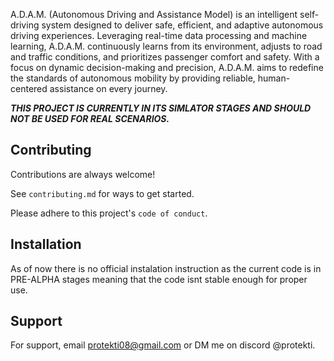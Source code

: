 

A.D.A.M. (Autonomous Driving and Assistance Model) is an intelligent self-driving system designed to deliver safe, efficient, and adaptive autonomous driving experiences. Leveraging real-time data processing and machine learning, A.D.A.M. continuously learns from its environment, adjusts to road and traffic conditions, and prioritizes passenger comfort and safety. With a focus on dynamic decision-making and precision, A.D.A.M. aims to redefine the standards of autonomous mobility by providing reliable, human-centered assistance on every journey.

***THIS PROJECT IS CURRENTLY IN ITS SIMLATOR STAGES AND SHOULD NOT BE USED FOR REAL SCENARIOS.***

## Contributing

Contributions are always welcome!

See `contributing.md` for ways to get started.

Please adhere to this project's `code of conduct`.
## Installation

As of now there is no official instalation instruction as the current code is in PRE-ALPHA stages meaning that the code isnt stable enough for proper use.
## Support

For support, email protekti08@gmail.com or DM me on discord @protekti.
